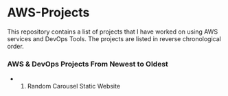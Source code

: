 # AWS-Projects

This repository contains a list of projects that I have worked on using AWS services and DevOps Tools. 
The projects are listed in reverse chronological order.

### AWS & DevOps Projects From Newest to Oldest
- 01. Random Carousel Static Website
